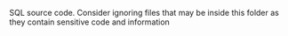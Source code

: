 SQL source code. Consider ignoring files that may be inside this folder as they contain sensitive code and information
